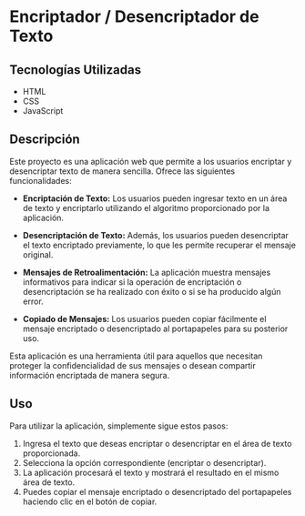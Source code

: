 # Encriptador / Desencriptador de Texto

## Tecnologías Utilizadas
- HTML
- CSS
- JavaScript

## Descripción
Este proyecto es una aplicación web que permite a los usuarios encriptar y desencriptar texto de manera sencilla. Ofrece las siguientes funcionalidades:

- **Encriptación de Texto:** Los usuarios pueden ingresar texto en un área de texto y encriptarlo utilizando el algoritmo proporcionado por la aplicación.

- **Desencriptación de Texto:** Además, los usuarios pueden desencriptar el texto encriptado previamente, lo que les permite recuperar el mensaje original.

- **Mensajes de Retroalimentación:** La aplicación muestra mensajes informativos para indicar si la operación de encriptación o desencriptación se ha realizado con éxito o si se ha producido algún error.

- **Copiado de Mensajes:** Los usuarios pueden copiar fácilmente el mensaje encriptado o desencriptado al portapapeles para su posterior uso.

Esta aplicación es una herramienta útil para aquellos que necesitan proteger la confidencialidad de sus mensajes o desean compartir información encriptada de manera segura.

## Uso
Para utilizar la aplicación, simplemente sigue estos pasos:

1. Ingresa el texto que deseas encriptar o desencriptar en el área de texto proporcionada.
2. Selecciona la opción correspondiente (encriptar o desencriptar).
3. La aplicación procesará el texto y mostrará el resultado en el mismo área de texto.
4. Puedes copiar el mensaje encriptado o desencriptado del portapapeles haciendo clic en el botón de copiar.